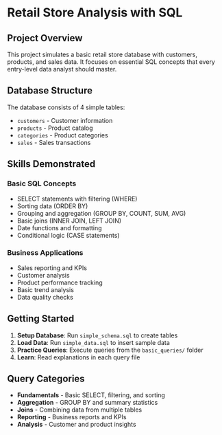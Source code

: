 # Retail Store Analysis with SQL
## Project Overview

This project simulates a basic retail store database with customers, products, and sales data. It focuses on essential SQL concepts that every entry-level data analyst should master.

## Database Structure

The database consists of 4 simple tables:
- `customers` - Customer information
- `products` - Product catalog
- `categories` - Product categories
- `sales` - Sales transactions

## Skills Demonstrated

### Basic SQL Concepts
- SELECT statements with filtering (WHERE)
- Sorting data (ORDER BY)
- Grouping and aggregation (GROUP BY, COUNT, SUM, AVG)
- Basic joins (INNER JOIN, LEFT JOIN)
- Date functions and formatting
- Conditional logic (CASE statements)

### Business Applications
- Sales reporting and KPIs
- Customer analysis
- Product performance tracking
- Basic trend analysis
- Data quality checks

## Getting Started

1. **Setup Database**: Run `simple_schema.sql` to create tables
2. **Load Data**: Run `simple_data.sql` to insert sample data
3. **Practice Queries**: Execute queries from the `basic_queries/` folder
4. **Learn**: Read explanations in each query file

## Query Categories

- **Fundamentals** - Basic SELECT, filtering, and sorting
- **Aggregation** - GROUP BY and summary statistics
- **Joins** - Combining data from multiple tables
- **Reporting** - Business reports and KPIs
- **Analysis** - Customer and product insights
